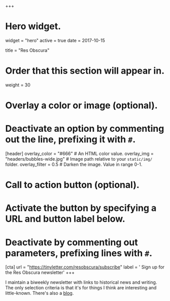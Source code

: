 +++
# Hero widget.
widget = "hero"
active = true
date = 2017-10-15

title = "Res Obscura"

# Order that this section will appear in.
weight = 30

# Overlay a color or image (optional).
#   Deactivate an option by commenting out the line, prefixing it with `#`.
[header]
  overlay_color = "#666"  # An HTML color value.
  overlay_img = "headers/bubbles-wide.jpg"  # Image path relative to your `static/img/` folder.
  overlay_filter = 0.5  # Darken the image. Value in range 0-1.

# Call to action button (optional).
#   Activate the button by specifying a URL and button label below.
#   Deactivate by commenting out parameters, prefixing lines with `#`.
[cta]
  url = "https://tinyletter.com/resobscura/subscribe"
  label = '<i class="fa fa-download"></i> Sign up for the Res Obscura newsletter'
+++

I maintain  a biweekly newsletter with links to historical news and writing. The only selection criteria is that it's for things I think are interesting and little-known. There's also a [blog](https://resobscura.blogspot.com/). 